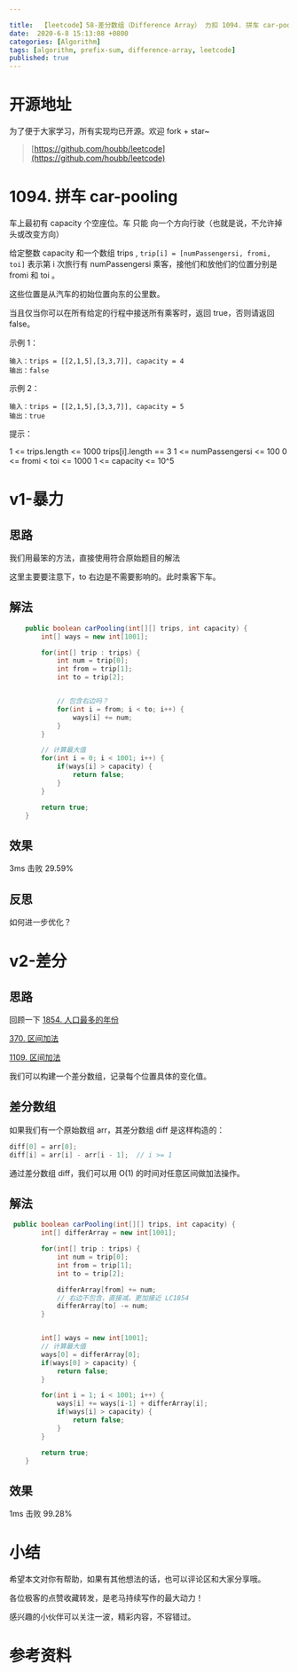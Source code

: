 ```yaml
---

title:  【leetcode】58-差分数组（Difference Array） 力扣 1094. 拼车 car-pooling
date:  2020-6-8 15:13:08 +0800
categories: [Algorithm]
tags: [algorithm, prefix-sum, difference-array, leetcode]
published: true
---
```


# 开源地址

为了便于大家学习，所有实现均已开源。欢迎 fork + star~

> [https://github.com/houbb/leetcode](https://github.com/houbb/leetcode)

# 1094. 拼车 car-pooling

车上最初有 capacity 个空座位。车 只能 向一个方向行驶（也就是说，不允许掉头或改变方向）

给定整数 capacity 和一个数组 trips ,  `trip[i] = [numPassengersi, fromi, toi]` 表示第 i 次旅行有 numPassengersi 乘客，接他们和放他们的位置分别是 fromi 和 toi 。

这些位置是从汽车的初始位置向东的公里数。

当且仅当你可以在所有给定的行程中接送所有乘客时，返回 true，否则请返回 false。

示例 1：

```
输入：trips = [[2,1,5],[3,3,7]], capacity = 4
输出：false
```

示例 2：

```
输入：trips = [[2,1,5],[3,3,7]], capacity = 5
输出：true
```


提示：

1 <= trips.length <= 1000
trips[i].length == 3
1 <= numPassengersi <= 100
0 <= fromi < toi <= 1000
1 <= capacity <= 10^5


# v1-暴力

## 思路

我们用最笨的方法，直接使用符合原始题目的解法

这里主要要注意下，to 右边是不需要影响的。此时乘客下车。

## 解法

```java
    public boolean carPooling(int[][] trips, int capacity) {
        int[] ways = new int[1001];

        for(int[] trip : trips) {
            int num = trip[0];
            int from = trip[1];
            int to = trip[2];


            // 包含右边吗？
            for(int i = from; i < to; i++) {
                ways[i] += num;
            }
        }

        // 计算最大值
        for(int i = 0; i < 1001; i++) {
            if(ways[i] > capacity) {
                return false;
            }
        }

        return true;
    }
```


## 效果

3ms 击败 29.59%

## 反思

如何进一步优化？

# v2-差分

## 思路

回顾一下 [1854. 人口最多的年份](https://houbb.github.io/2020/06/08/algorithm-000-leetcode-data-struct-001-array-topics-difference-array-02-leetcode-02-LC1854)

[370. 区间加法](https://houbb.github.io/2020/06/08/algorithm-000-leetcode-data-struct-001-array-topics-difference-array-02-leetcode-03-LC370)

[1109. 区间加法](https://houbb.github.io/2020/06/08/algorithm-000-leetcode-data-struct-001-array-topics-difference-array-02-leetcode-04-LC1109)

我们可以构建一个差分数组，记录每个位置具体的变化值。

## 差分数组

如果我们有一个原始数组 arr，其差分数组 diff 是这样构造的：

```java
diff[0] = arr[0];
diff[i] = arr[i] - arr[i - 1];  // i >= 1
```

通过差分数组 diff，我们可以用 O(1) 的时间对任意区间做加法操作。

## 解法

```java
 public boolean carPooling(int[][] trips, int capacity) {
        int[] differArray = new int[1001];

        for(int[] trip : trips) {
            int num = trip[0];
            int from = trip[1];
            int to = trip[2];

            differArray[from] += num;
            // 右边不包含，直接减。更加接近 LC1854
            differArray[to] -= num;
        }


        int[] ways = new int[1001];
        // 计算最大值
        ways[0] = differArray[0];
        if(ways[0] > capacity) {
            return false;
        }

        for(int i = 1; i < 1001; i++) {
            ways[i] += ways[i-1] + differArray[i];
            if(ways[i] > capacity) {
                return false;
            }
        }

        return true;
    }
```

## 效果

1ms 击败 99.28%

# 小结

希望本文对你有帮助，如果有其他想法的话，也可以评论区和大家分享哦。

各位极客的点赞收藏转发，是老马持续写作的最大动力！

感兴趣的小伙伴可以关注一波，精彩内容，不容错过。

# 参考资料

